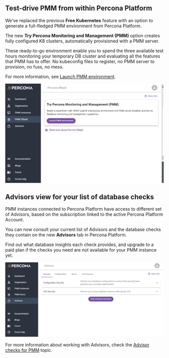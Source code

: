 ## Test-drive PMM from within Percona Platform

We’ve replaced the previous **Free Kubernetes** feature with an option to generate a full-fledged PMM environment from Percona Platform.

The new **Try Percona Monitoring and Management (PMM)** option creates fully configured K8 clusters, automatically provisioned with a PMM server.

These ready-to-go environment enable you to spend the three available test hours monitoring your temporary DB cluster and evaluating all the features that PMM has to offer. No kubeconfig files to register, no PMM server to provision, no fuss, no mess. 

For more information, see [Launch PMM environment](../launch_PMM.md).


![New PMM option](../images/PMM_option.png)

## Advisors view for your list of database checks 

PMM instances connected to Percona Platform have access to different set of Advisors, based on the subscription linked to the active Percona Platform Account.

You can now consult your current list of Advisors and the database checks they contain on the new **Advisors** tab in Percona Platform. 

Find out what database insights each check  provides, and upgrade to a paid plan if the checks you need are not available for your PMM instance yet. 

![New Advisors page](../images/Advisors_tab.png)

For more information about working with Advisors, check the [Advisor checks for PMM](advisors.md) topic.